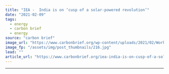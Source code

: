 ```yaml
---
title: "IEA -  India is on ‘cusp of a solar-powered revolution’"
date: "2021-02-09"
tags: 
  - energy
  - carbon brief
  - energy
source: "carbon brief"
image_url: "https://www.carbonbrief.org/wp-content/uploads/2021/02/Workers-at-a-1MW-solar-power-station-run-by-Tata-Power-on-the-roof-of-an-electricity-company-in-Delhi-India-e1612887924889-583x372.jpg"
image_fp: "/assets/img/post_thumbnails/216.jpg"
lead: ""
article_url: "https://www.carbonbrief.org/iea-india-is-on-cusp-of-a-solar-powered-revolution"
---
```


---
